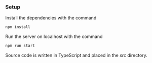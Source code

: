 ### Setup

Install the dependencies with the command

```bash
npm install
```

Run the server on localhost with the command

```bash
npm run start
```

Source code is written in TypeScript and placed in the *src* directory.
